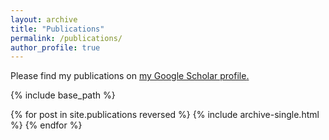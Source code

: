 ```yaml
---
layout: archive
title: "Publications"
permalink: /publications/
author_profile: true
---
```



  Please find my publications on <u><a href="{{author.googlescholar}}">my Google Scholar profile</a>.</u>


{% include base_path %}

{% for post in site.publications reversed %}
  {% include archive-single.html %}
{% endfor %}
